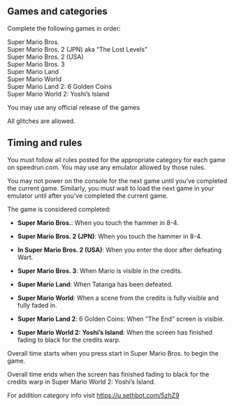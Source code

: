 ## Games and categories

Complete the following games in order:

Super Mario Bros.  
Super Mario Bros. 2 (JPN) aka “The Lost Levels”  
Super Mario Bros. 2 (USA)  
Super Mario Bros. 3  
Super Mario Land  
Super Mario World  
Super Mario Land 2: 6 Golden Coins  
Super Mario World 2: Yoshi’s Island  

You may use any official release of the games

All glitches are allowed.

## Timing and rules

You must follow all rules posted for the appropriate category for each game on speedrun.com. You may use any emulator allowed by those rules.

You may not power on the console for the next game until you’ve completed the current game. Similarly, you must wait to load the next game in your emulator until after you’ve completed the current game.

The game is considered completed:
- **Super Mario Bros.**: When you touch the hammer in 8-4.

- **Super Mario Bros. 2 (JPN)**: When you touch the hammer in 8-4.
- **In Super Mario Bros. 2 (USA)**: When you enter the door after defeating Wart.
- **Super Mario Bros. 3**: When Mario is visible in the credits.
- **Super Mario Land**: When Tatanga has been defeated.
- **Super Mario World**: When a scene from the credits is fully visible and fully faded in.
- **Super Mario Land 2**: 6 Golden Coins: When “The End” screen is visible.
- **Super Mario World 2: Yoshi’s Island**: When the screen has finished fading to black for the credits warp.

Overall time starts when you press start in Super Mario Bros. to begin the game.

Overall time ends when the screen has finished fading to black for the credits warp in Super Mario World 2: Yoshi’s Island.

For addition category info visit https://u.sethbot.com/5zhZ9